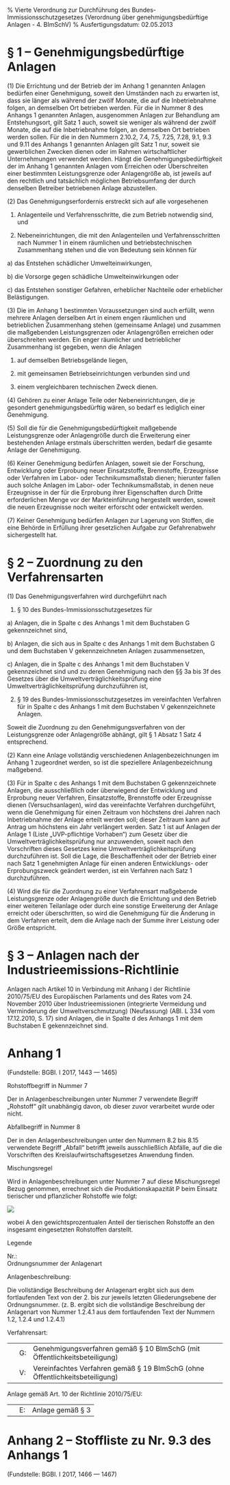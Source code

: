 % Vierte Verordnung zur Durchführung des Bundes-Immissionsschutzgesetzes  (Verordnung über genehmigungsbedürftige Anlagen - 4. BImSchV)
% Ausfertigungsdatum: 02.05.2013
 
# § 1 – Genehmigungsbedürftige Anlagen

(1) Die Errichtung und der Betrieb der im Anhang 1 genannten Anlagen bedürfen einer Genehmigung, soweit den Umständen nach zu erwarten ist, dass sie länger als während der zwölf Monate, die auf die Inbetriebnahme folgen, an demselben Ort betrieben werden. Für die in Nummer 8 des Anhangs 1 genannten Anlagen, ausgenommen Anlagen zur Behandlung am Entstehungsort, gilt Satz 1 auch, soweit sie weniger als während der zwölf Monate, die auf die Inbetriebnahme folgen, an demselben Ort betrieben werden sollen. Für die in den Nummern 2.10.2, 7.4, 7.5, 7.25, 7.28, 9.1, 9.3 und 9.11 des Anhangs 1 genannten Anlagen gilt Satz 1 nur, soweit sie gewerblichen Zwecken dienen oder im Rahmen wirtschaftlicher Unternehmungen verwendet werden. Hängt die Genehmigungsbedürftigkeit der im Anhang 1 genannten Anlagen vom Erreichen oder Überschreiten einer bestimmten Leistungsgrenze oder Anlagengröße ab, ist jeweils auf den rechtlich und tatsächlich möglichen Betriebsumfang der durch denselben Betreiber betriebenen Anlage abzustellen.

(2) Das Genehmigungserfordernis erstreckt sich auf alle vorgesehenen

1. Anlagenteile und Verfahrensschritte, die zum Betrieb notwendig sind, und

2. Nebeneinrichtungen, die mit den Anlagenteilen und Verfahrensschritten nach Nummer 1 in einem räumlichen und betriebstechnischen Zusammenhang stehen und die von Bedeutung sein können für

a) das Entstehen schädlicher Umwelteinwirkungen,

b) die Vorsorge gegen schädliche Umwelteinwirkungen oder

c) das Entstehen sonstiger Gefahren, erheblicher Nachteile oder erheblicher Belästigungen.

(3) Die im Anhang 1 bestimmten Voraussetzungen sind auch erfüllt, wenn mehrere Anlagen derselben Art in einem engen räumlichen und betrieblichen Zusammenhang stehen (gemeinsame Anlage) und zusammen die maßgebenden Leistungsgrenzen oder Anlagengrößen erreichen oder überschreiten werden. Ein enger räumlicher und betrieblicher Zusammenhang ist gegeben, wenn die Anlagen

1. auf demselben Betriebsgelände liegen,

2. mit gemeinsamen Betriebseinrichtungen verbunden sind und

3. einem vergleichbaren technischen Zweck dienen.

(4) Gehören zu einer Anlage Teile oder Nebeneinrichtungen, die je gesondert genehmigungsbedürftig wären, so bedarf es lediglich einer Genehmigung.

(5) Soll die für die Genehmigungsbedürftigkeit maßgebende Leistungsgrenze oder Anlagengröße durch die Erweiterung einer bestehenden Anlage erstmals überschritten werden, bedarf die gesamte Anlage der Genehmigung.

(6) Keiner Genehmigung bedürfen Anlagen, soweit sie der Forschung, Entwicklung oder Erprobung neuer Einsatzstoffe, Brennstoffe, Erzeugnisse oder Verfahren im Labor- oder Technikumsmaßstab dienen; hierunter fallen auch solche Anlagen im Labor- oder Technikumsmaßstab, in denen neue Erzeugnisse in der für die Erprobung ihrer Eigenschaften durch Dritte erforderlichen Menge vor der Markteinführung hergestellt werden, soweit die neuen Erzeugnisse noch weiter erforscht oder entwickelt werden.

(7) Keiner Genehmigung bedürfen Anlagen zur Lagerung von Stoffen, die eine Behörde in Erfüllung ihrer gesetzlichen Aufgabe zur Gefahrenabwehr sichergestellt hat.

# § 2 – Zuordnung zu den Verfahrensarten

(1) Das Genehmigungsverfahren wird durchgeführt nach

1. § 10 des Bundes-Immissionsschutzgesetzes für

a) Anlagen, die in Spalte c des Anhangs 1 mit dem Buchstaben G gekennzeichnet sind,

b) Anlagen, die sich aus in Spalte c des Anhangs 1 mit dem Buchstaben G und dem Buchstaben V gekennzeichneten Anlagen zusammensetzen,

c) Anlagen, die in Spalte c des Anhangs 1 mit dem Buchstaben V gekennzeichnet sind und zu deren Genehmigung nach den §§ 3a bis 3f des Gesetzes über die Umweltverträglichkeitsprüfung eine Umweltverträglichkeitsprüfung durchzuführen ist,

2. § 19 des Bundes-Immissionsschutzgesetzes im vereinfachten Verfahren für in Spalte c des Anhangs 1 mit dem Buchstaben V gekennzeichnete Anlagen.

Soweit die Zuordnung zu den Genehmigungsverfahren von der Leistungsgrenze oder Anlagengröße abhängt, gilt § 1 Absatz 1 Satz 4 entsprechend.

(2) Kann eine Anlage vollständig verschiedenen Anlagenbezeichnungen im Anhang 1 zugeordnet werden, so ist die speziellere Anlagenbezeichnung maßgebend.

(3) Für in Spalte c des Anhangs 1 mit dem Buchstaben G gekennzeichnete Anlagen, die ausschließlich oder überwiegend der Entwicklung und Erprobung neuer Verfahren, Einsatzstoffe, Brennstoffe oder Erzeugnisse dienen (Versuchsanlagen), wird das vereinfachte Verfahren durchgeführt, wenn die Genehmigung für einen Zeitraum von höchstens drei Jahren nach Inbetriebnahme der Anlage erteilt werden soll; dieser Zeitraum kann auf Antrag um höchstens ein Jahr verlängert werden. Satz 1 ist auf Anlagen der Anlage 1 (Liste „UVP-pflichtige Vorhaben“) zum Gesetz über die Umweltverträglichkeitsprüfung nur anzuwenden, soweit nach den Vorschriften dieses Gesetzes keine Umweltverträglichkeitsprüfung durchzuführen ist. Soll die Lage, die Beschaffenheit oder der Betrieb einer nach Satz 1 genehmigten Anlage für einen anderen Entwicklungs- oder Erprobungszweck geändert werden, ist ein Verfahren nach Satz 1 durchzuführen.

(4) Wird die für die Zuordnung zu einer Verfahrensart maßgebende Leistungsgrenze oder Anlagengröße durch die Errichtung und den Betrieb einer weiteren Teilanlage oder durch eine sonstige Erweiterung der Anlage erreicht oder überschritten, so wird die Genehmigung für die Änderung in dem Verfahren erteilt, dem die Anlage nach der Summe ihrer Leistung oder Größe entspricht.

# § 3 – Anlagen nach der Industrieemissions-Richtlinie

Anlagen nach Artikel 10 in Verbindung mit Anhang I der Richtlinie 2010/75/EU des Europäischen Parlaments und des Rates vom 24. November 2010 über Industrieemissionen (integrierte Vermeidung und Verminderung der Umweltverschmutzung) (Neufassung) (ABl. L 334 vom 17.12.2010, S. 17) sind Anlagen, die in Spalte d des Anhangs 1 mit dem Buchstaben E gekennzeichnet sind.

# Anhang 1

(Fundstelle: BGBl. I 2017, 1443 — 1465)

  
  

Rohstoffbegriff in Nummer 7

Der in Anlagenbeschreibungen unter Nummer 7 verwendete Begriff „Rohstoff“ gilt unabhängig davon, ob dieser zuvor verarbeitet wurde oder nicht.

Abfallbegriff in Nummer 8

Der in den Anlagenbeschreibungen unter den Nummern 8.2 bis 8.15 verwendete Begriff „Abfall“ betrifft jeweils ausschließlich Abfälle, auf die die Vorschriften des Kreislaufwirtschaftsgesetzes Anwendung finden.

Mischungsregel

Wird in Anlagenbeschreibungen unter Nummer 7 auf diese Mischungsregel Bezug genommen, errechnet sich die Produktionskapazität P beim Einsatz tierischer und pflanzlicher Rohstoffe wie folgt:

![](https://www.gesetze-im-internet.de/normengrafiken/bgbl1_2017/j1440-1_0010.jpg)

wobei A den gewichtsprozentualen Anteil der tierischen Rohstoffe an den insgesamt eingesetzten Rohstoffen darstellt.

Legende

Nr.:  
Ordnungsnummer der Anlagenart

Anlagenbeschreibung:

Die vollständige Beschreibung der Anlagenart ergibt sich aus dem fortlaufenden Text von der 2. bis zur jeweils letzten Gliederungsebene der Ordnungsnummer. (z. B. ergibt sich die vollständige Beschreibung der Anlagenart von Nummer 1.2.4.1 aus dem fortlaufenden Text der Nummern 1.2, 1.2.4 und 1.2.4.1)

Verfahrensart:

|     |     |                                                                              |
|:----|:----|------------------------------------------------------------------------------|
|     | G:  | Genehmigungsverfahren gemäß § 10 BImSchG (mit Öffentlichkeitsbeteiligung)    |
|     | V:  | Vereinfachtes Verfahren gemäß § 19 BImSchG (ohne Öffentlichkeitsbeteiligung) |

Anlage gemäß Art. 10 der Richtlinie 2010/75/EU:

|     |     |                  |
|:----|:----|------------------|
|     | E:  | Anlage gemäß § 3 |

# Anhang 2 – Stoffliste zu Nr. 9.3 des Anhangs 1

(Fundstelle: BGBl. I 2017, 1466 — 1467)

  
  
